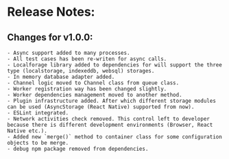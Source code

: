 # Release Notes:

  ## Changes for v1.0.0:
    - Async support added to many processes.
    - All test cases has been re-writen for async calls.
    - Localforage library added to dependencies for will support the three type (localstorage, indexeddb, websql) storages.
    - In memory database adapter added.
    - Channel logic moved to Channel class from queue class.
    - Worker registration way has been changed slightly.
    - Worker dependencies management moved to another method.
    - Plugin infrastructure added. After which different storage modules can be used (AsyncStorage (React Native) supported from now).
    - ESLint integrated.
    - Network activities check removed. This control left to developer because there is different development environments (Browser, React Native etc.).
    - Added new `merge()` method to container class for some configuration objects to be merge.
    - debug npm package removed from dependencies.
